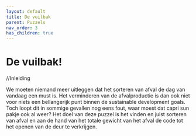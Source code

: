 ```yaml
---
layout: default
title: De vuilbak
parent: Puzzels
nav_order: 3
has_children: true
---
```


# De vuilbak! 
//Inleiding

We moeten niemand meer uitleggen dat het sorteren van afval de dag van vandaag een must is. Het verminderen van de afvalproductie is dan ook niet voor niets een bellangerijk punt binnen de sustainable development goals. Toch loopt dit in sommige gevallen nog eens fout, waar moest dat capri sun pakje ook al weer? Het doel van deze puzzel is het vinden en juist sorteren van afval en aan de hand van het totale gewicht van het afval de code tot het openen van de deur te verkrijgen.


